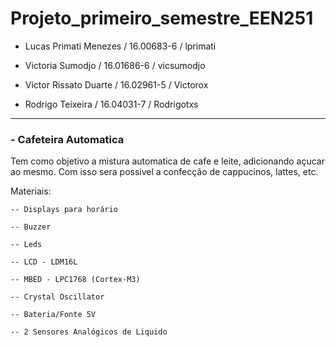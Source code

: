 # Projeto_primeiro_semestre_EEN251

- Lucas Primati Menezes / 16.00683-6 / lprimati 

- Victoria Sumodjo / 16.01686-6 / vicsumodjo 

- Victor Rissato Duarte / 16.02961-5 / Victorox 

- Rodrigo Teixeira / 16.04031-7 / Rodrigotxs 

-------------------------------------------------------------------

### - Cafeteira Automatica

  Tem como objetivo a mistura automatica de cafe e leite, adicionando açucar ao mesmo. Com isso sera possivel a confecção de cappucinos, lattes, etc.
  
  Materiais:
  
    -- Displays para horário
    
    -- Buzzer
    
    -- Leds
    
    -- LCD - LDM16L
    
    -- MBED - LPC1768 (Cortex-M3)
    
    -- Crystal Oscillator
    
    -- Bateria/Fonte 5V
    
    -- 2 Sensores Analógicos de Liquido
